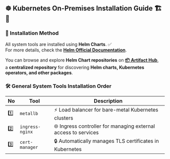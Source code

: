 ## ☸️ **Kubernetes On-Premises Installation Guide** 🏗️ 🚀

### 📌 Installation Method

All system tools are installed using **Helm Charts**. ✅  
For more details, check the **[Helm Official Documentation](https://helm.sh/docs/)**.

You can browse and explore **Helm Chart repositories** on **[📦 Artifact Hub](https://artifacthub.io/)**,  
a **centralized repository** for discovering **Helm charts, Kubernetes operators, and other packages**.

### 🛠 General System Tools Installation Order

| **No** | **Tool**        | **Description**                                                |
| ------ | --------------- | -------------------------------------------------------------- |
| 1️⃣     | `metallb`       | ⚡ Load balancer for bare-metal Kubernetes clusters            |
| 2️⃣     | `ingress-nginx` | 🌐 Ingress controller for managing external access to services |
| 3️⃣     | `cert-manager`  | 🔒 Automatically manages TLS certificates in Kubernetes        |
